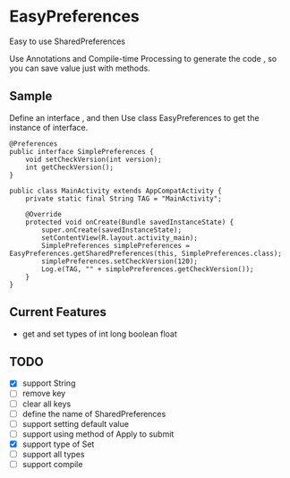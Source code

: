 # EasyPreferences

Easy to use SharedPreferences

Use Annotations and Compile-time Processing to generate the code , so you can save value just with methods.

## Sample

Define an interface , and then Use class EasyPreferences to get the instance of interface.

    @Preferences
    public interface SimplePreferences {
        void setCheckVersion(int version);
        int getCheckVersion();
    }
    
    public class MainActivity extends AppCompatActivity {
        private static final String TAG = "MainActivity";
        
        @Override
        protected void onCreate(Bundle savedInstanceState) {
            super.onCreate(savedInstanceState);
            setContentView(R.layout.activity_main);
            SimplePreferences simplePreferences = EasyPreferences.getSharedPreferences(this, SimplePreferences.class);
            simplePreferences.setCheckVersion(120);
            Log.e(TAG, "" + simplePreferences.getCheckVersion());
        }
    }

## Current Features

- get and set types of int long boolean float

## TODO

- [x] support String
- [ ] remove key
- [ ] clear all keys
- [ ] define the name of SharedPreferences
- [ ] support setting default value
- [ ] support using method of Apply to submit
- [x] support  type of Set<String>
- [ ] support all types
- [ ] support compile
